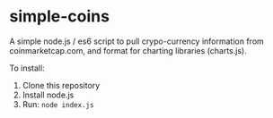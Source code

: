 # simple-coins
A simple node.js / es6 script to pull crypo-currency information from coinmarketcap.com, and format for charting libraries (charts.js).

To install:

1. Clone this repository
2. Install node.js
3. Run: ```node index.js```

[logo]: https://github.com/owainharris/simple-coins/blob/master/example_output.png "example output"

